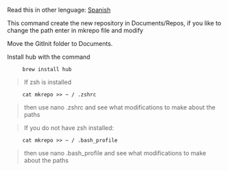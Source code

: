 Read this in other lenguage: [Spanish](https://github.com/mesaglio/comandoRepo/blob/master/README.es.MD)

This command create the new repository in Documents/Repos, if you like to change the path enter in mkrepo file and modify

Move the GitInit folder to Documents.

Install hub with the command
~~~
     brew install hub
~~~

> If zsh is installed
~~~
     cat mkrepo >> ~ / .zshrc
~~~
> then use nano .zshrc and see what modifications to make about the paths


> If you do not have zsh installed:
~~~
     cat mkrepo >> ~ / .bash_profile
~~~
> then use nano .bash_profile and see what modifications to make about the paths
